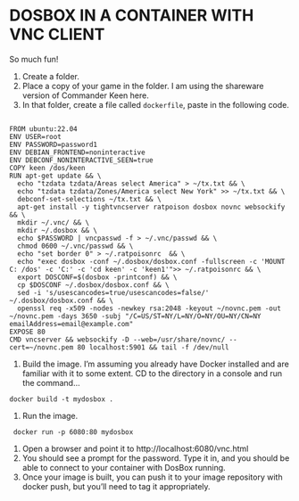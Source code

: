 # DOSBOX IN A CONTAINER WITH VNC CLIENT

So much fun!

1. Create a folder.
1. Place a copy of your game in the folder. I am using the shareware version of Commander Keen here.
1. In that folder, create a file called `dockerfile`, paste in the following code.

  ````

FROM ubuntu:22.04
ENV USER=root
ENV PASSWORD=password1
ENV DEBIAN_FRONTEND=noninteractive 
ENV DEBCONF_NONINTERACTIVE_SEEN=true
COPY keen /dos/keen
RUN apt-get update && \
	echo "tzdata tzdata/Areas select America" > ~/tx.txt && \
	echo "tzdata tzdata/Zones/America select New York" >> ~/tx.txt && \
	debconf-set-selections ~/tx.txt && \
	apt-get install -y tightvncserver ratpoison dosbox novnc websockify && \
	mkdir ~/.vnc/ && \
	mkdir ~/.dosbox && \
	echo $PASSWORD | vncpasswd -f > ~/.vnc/passwd && \
	chmod 0600 ~/.vnc/passwd && \
	echo "set border 0" > ~/.ratpoisonrc  && \
	echo "exec dosbox -conf ~/.dosbox/dosbox.conf -fullscreen -c 'MOUNT C: /dos' -c 'C:' -c 'cd keen' -c 'keen1'">> ~/.ratpoisonrc && \
	export DOSCONF=$(dosbox -printconf) && \
	cp $DOSCONF ~/.dosbox/dosbox.conf && \
	sed -i 's/usescancodes=true/usescancodes=false/' ~/.dosbox/dosbox.conf && \
	openssl req -x509 -nodes -newkey rsa:2048 -keyout ~/novnc.pem -out ~/novnc.pem -days 3650 -subj "/C=US/ST=NY/L=NY/O=NY/OU=NY/CN=NY emailAddress=email@example.com"
EXPOSE 80
CMD vncserver && websockify -D --web=/usr/share/novnc/ --cert=~/novnc.pem 80 localhost:5901 && tail -f /dev/null

````

1. Build the image. I’m assuming you already have Docker installed and are familiar with it to some extent. CD to the directory in a console and run the command…
  ````
  docker build -t mydosbox .
  ````
1. Run the image.
  ```` 
   docker run -p 6080:80 mydosbox
   ````
   
1. Open a browser and point it to http://localhost:6080/vnc.html
1. You should see a prompt for the password. Type it in, and you should be able to connect to your container with DosBox running.
1. Once your image is built, you can push it to your image repository with docker push, but you’ll need to tag it appropriately.

